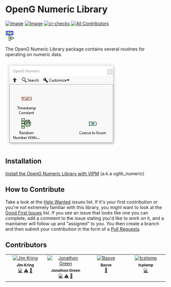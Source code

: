 # OpenG Numeric Library

[![Image](https://www.vipm.io/package/oglib_numeric/badge.svg?metric=installs)](https://www.vipm.io/package/oglib_numeric/) [![Image](https://www.vipm.io/package/oglib_numeric/badge.svg?metric=stars)](https://www.vipm.io/package/oglib_numeric/)
[![ci-checks](https://github.com/vipm-io/OpenG-Numeric-Library/actions/workflows/ci.yml/badge.svg)](https://github.com/vipm-io/OpenG-Numeric-Library/actions/workflows/ci.yml)
[![All Contributors](https://img.shields.io/github/all-contributors/vipm-io/OpenG-Numeric-Library?color=ee8449&style=flat-square)](#contributors)

![image](source/images/icon.png)

The OpenG Numeric Library package contains several routines for operating on numeric data.

![image](source/images/functions_palette.png)

## Installation

[Install the OpenG Numeric Library with VIPM](https://www.vipm.io/package/oglib_numeric/) (a.k.a oglib_numeric)

## How to Contribute

Take a look at the [Help Wanted](https://github.com/vipm-io/OpenG-Numeric-Library/issues?q=is%3Aissue+is%3Aopen+label%3A%22help+wanted%22) issues list. If it's your first contribution or you're not extremely familiar with this library, you might want to look at the [Good First Issues](https://github.com/vipm-io/OpenG-Numeric-Library/issues?q=is%3Aissue+is%3Aopen+label%3Agood+first+issue) list.  If you see an issue that looks like one you can complete, add a comment to the issue stating you'd like to work on it, and a maintainer will follow up and "assigned" to you. You then create a branch and then submit your contribution in the form of a [Pull Requests](https://github.com/vipm-io/OpenG-Numeric-Library/pulls).

## Contributors

<!-- ALL-CONTRIBUTORS-LIST:START - Do not remove or modify this section -->
<!-- prettier-ignore-start -->
<!-- markdownlint-disable -->
<table>
  <tbody>
    <tr>
      <td align="center" valign="top" width="14.28%"><a href="https://github.com/jimkring"><img src="https://avatars.githubusercontent.com/u/381432?v=4?s=100" width="100px;" alt="Jim Kring"/><br /><sub><b>Jim Kring</b></sub></a><br /><a href="#code-jimkring" title="Code">💻</a> <a href="#test-jimkring" title="Tests">⚠️</a> <a href="#maintenance-jimkring" title="Maintenance">🚧</a></td>
      <td align="center" valign="top" width="14.28%"><a href="http://www.jgcode.net"><img src="https://avatars.githubusercontent.com/u/16163577?v=4?s=100" width="100px;" alt="Jonathon Green"/><br /><sub><b>Jonathon Green</b></sub></a><br /><a href="#code-jg-code" title="Code">💻</a> <a href="#test-jg-code" title="Tests">⚠️</a> <a href="#maintenance-jg-code" title="Maintenance">🚧</a></td>
      <td align="center" valign="top" width="14.28%"><a href="https://github.com/Bas-vE"><img src="https://avatars.githubusercontent.com/u/16207111?v=4?s=100" width="100px;" alt="Basve"/><br /><sub><b>Basve</b></sub></a><br /><a href="#maintenance-Bas-vE" title="Maintenance">🚧</a></td>
      <td align="center" valign="top" width="14.28%"><a href="https://github.com/tcplomp"><img src="https://avatars.githubusercontent.com/u/2871661?v=4?s=100" width="100px;" alt="tcplomp"/><br /><sub><b>tcplomp</b></sub></a><br /><a href="#code-tcplomp" title="Code">💻</a></td>
    </tr>
  </tbody>
</table>

<!-- markdownlint-restore -->
<!-- prettier-ignore-end -->

<!-- ALL-CONTRIBUTORS-LIST:END -->

